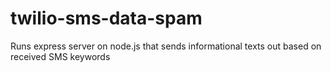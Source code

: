 # twilio-sms-data-spam
Runs express server on node.js that sends informational texts out based on received SMS keywords
